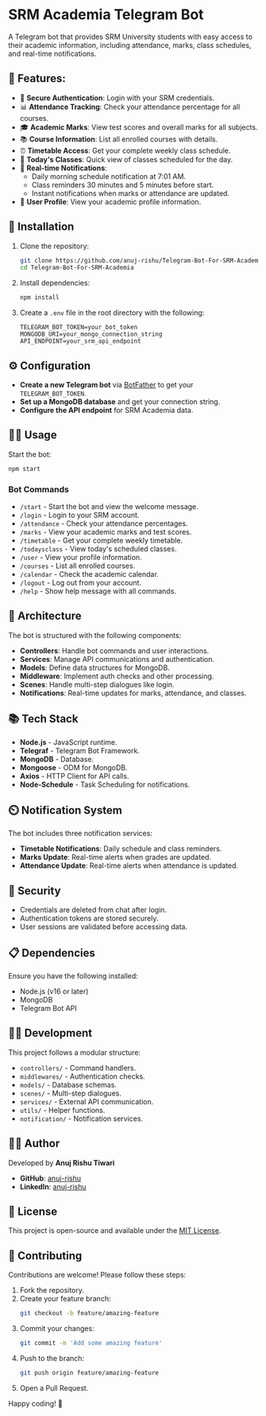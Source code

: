 # SRM Academia Telegram Bot

A Telegram bot that provides SRM University students with easy access to their academic information, including attendance, marks, class schedules, and real-time notifications.

## 📌 Features: 

- 🔐 **Secure Authentication**: Login with your SRM credentials.
- 📊 **Attendance Tracking**: Check your attendance percentage for all courses.
- 🎓 **Academic Marks**: View test scores and overall marks for all subjects.
- 📚 **Course Information**: List all enrolled courses with details.
- ⏰ **Timetable Access**: Get your complete weekly class schedule.
- 📅 **Today's Classes**: Quick view of classes scheduled for the day.
- 🔔 **Real-time Notifications**:
  - Daily morning schedule notification at 7:01 AM.
  - Class reminders 30 minutes and 5 minutes before start.
  - Instant notifications when marks or attendance are updated.
- 👤 **User Profile**: View your academic profile information.

## 🚀 Installation

1. Clone the repository:
   ```sh
   git clone https://github.com/anuj-rishu/Telegram-Bot-For-SRM-Academia
   cd Telegram-Bot-For-SRM-Academia
   ```
2. Install dependencies:
   ```sh
   npm install
   ```
3. Create a `.env` file in the root directory with the following:
   ```env
   TELEGRAM_BOT_TOKEN=your_bot_token
   MONGODB_URI=your_mongo_connection_string
   API_ENDPOINT=your_srm_api_endpoint
   ```

## ⚙️ Configuration

- **Create a new Telegram bot** via [BotFather](https://t.me/botfather) to get your `TELEGRAM_BOT_TOKEN`.
- **Set up a MongoDB database** and get your connection string.
- **Configure the API endpoint** for SRM Academia data.

## 🏃‍♂️ Usage

Start the bot:
```sh
npm start
```

### Bot Commands

- `/start` - Start the bot and view the welcome message.
- `/login` - Login to your SRM account.
- `/attendance` - Check your attendance percentages.
- `/marks` - View your academic marks and test scores.
- `/timetable` - Get your complete weekly timetable.
- `/todaysclass` - View today's scheduled classes.
- `/user` - View your profile information.
- `/courses` - List all enrolled courses.
- `/calendar` - Check the academic calendar.
- `/logout` - Log out from your account.
- `/help` - Show help message with all commands.

## 🧩 Architecture

The bot is structured with the following components:

- **Controllers**: Handle bot commands and user interactions.
- **Services**: Manage API communications and authentication.
- **Models**: Define data structures for MongoDB.
- **Middleware**: Implement auth checks and other processing.
- **Scenes**: Handle multi-step dialogues like login.
- **Notifications**: Real-time updates for marks, attendance, and classes.

## 📚 Tech Stack

- **Node.js** - JavaScript runtime.
- **Telegraf** - Telegram Bot Framework.
- **MongoDB** - Database.
- **Mongoose** - ODM for MongoDB.
- **Axios** - HTTP Client for API calls.
- **Node-Schedule** - Task Scheduling for notifications.

## ⏲️ Notification System

The bot includes three notification services:

- **Timetable Notifications**: Daily schedule and class reminders.
- **Marks Update**: Real-time alerts when grades are updated.
- **Attendance Update**: Real-time alerts when attendance is updated.

## 🔐 Security

- Credentials are deleted from chat after login.
- Authentication tokens are stored securely.
- User sessions are validated before accessing data.

## 📋 Dependencies

Ensure you have the following installed:
- Node.js (v16 or later)
- MongoDB
- Telegram Bot API

## 👨‍💻 Development

This project follows a modular structure:

- `controllers/` - Command handlers.
- `middlewares/` - Authentication checks.
- `models/` - Database schemas.
- `scenes/` - Multi-step dialogues.
- `services/` - External API communication.
- `utils/` - Helper functions.
- `notification/` - Notification services.

## 🧑‍💻 Author

Developed by **Anuj Rishu Tiwari**

- **GitHub**: [anuj-rishu](https://github.com/anuj-rishu)
- **LinkedIn**: [anuj-rishu](https://linkedin.com/in/anuj-rishu)

## 📜 License

This project is open-source and available under the [MIT License](LICENSE).

## 📝 Contributing

Contributions are welcome! Please follow these steps:

1. Fork the repository.
2. Create your feature branch:
   ```sh
   git checkout -b feature/amazing-feature
   ```
3. Commit your changes:
   ```sh
   git commit -m 'Add some amazing feature'
   ```
4. Push to the branch:
   ```sh
   git push origin feature/amazing-feature
   ```
5. Open a Pull Request.

Happy coding! 🚀

